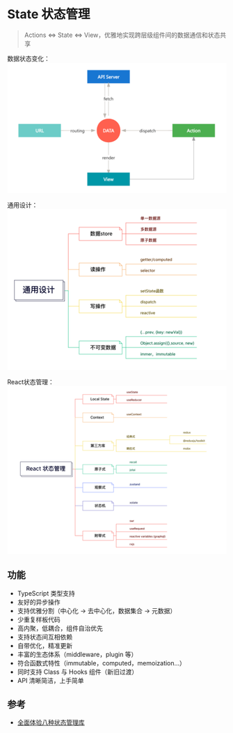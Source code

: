 # State 状态管理

> Actions <=> State <=> View，优雅地实现跨层级组件间的数据通信和状态共享

数据状态变化：
![web-state](./imgs/web-state.png)

通用设计：
![state-design](./imgs/state-design.png)

React状态管理：
![react-state](./imgs/react-state.png)

## 功能

- TypeScript 类型支持
- 友好的异步操作
- 支持优雅分割（中心化 → 去中心化，数据集合 → 元数据）
- 少重复样板代码
- 高内聚，低耦合，组件自治优先
- 支持状态间互相依赖
- 自带优化，精准更新
- 丰富的生态体系（middleware，plugin 等）
- 符合函数式特性（immutable，computed，memoization...）
- 同时支持 Class 与 Hooks 组件（新旧过渡）
- API 清晰简洁，上手简单

## 参考

- [全面体验八种状态管理库](https://mp.weixin.qq.com/s/Jgr1msPq2FCKacSnQf9fbQ)
